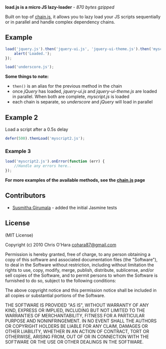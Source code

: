 **load.js is a micro JS lazy-loader** - *870 bytes gzipped*

Built on top of [chain.js](https://github.com/chriso/chain.js), it allows you to lazy load your JS scripts sequentially or in parallel and handle complex dependency chains.

## Example

```javascript
load('jquery.js').then('jquery-ui.js', 'jquery-ui-theme.js').then('myscript.js').thenRun(function () {
    alert('Loaded.');
});

load('underscore.js');
```

**Some things to note:**

- `then()` is an alias for the previous method in the chain
- once *jQuery* has loaded, *jquery-ui.js* and *jquery-ui-theme.js* are loaded in parallel. When both are complete, *myscript.js* is loaded
- each chain is separate, so *underscore* and *jQuery* will load in parallel

## Example 2

Load a script after a 0.5s delay

```javascript
defer(500).thenLoad('myscript2.js');
```

### Example 3

```javascript
load('myscript2.js').onError(function (err) {
    //Handle any errors here..
});
```

**For more examples of the available methods, see the [chain.js](https://github.com/chriso/chain.js) page**

## Contributors

- [Susmitha Girumala](https://github.com/gsusmi) - added the initial Jasmine tests

## License

(MIT License)

Copyright (c) 2010 Chris O'Hara <cohara87@gmail.com>

Permission is hereby granted, free of charge, to any person obtaining
a copy of this software and associated documentation files (the
"Software"), to deal in the Software without restriction, including
without limitation the rights to use, copy, modify, merge, publish,
distribute, sublicense, and/or sell copies of the Software, and to
permit persons to whom the Software is furnished to do so, subject to
the following conditions:

The above copyright notice and this permission notice shall be
included in all copies or substantial portions of the Software.

THE SOFTWARE IS PROVIDED "AS IS", WITHOUT WARRANTY OF ANY KIND,
EXPRESS OR IMPLIED, INCLUDING BUT NOT LIMITED TO THE WARRANTIES OF
MERCHANTABILITY, FITNESS FOR A PARTICULAR PURPOSE AND
NONINFRINGEMENT. IN NO EVENT SHALL THE AUTHORS OR COPYRIGHT HOLDERS BE
LIABLE FOR ANY CLAIM, DAMAGES OR OTHER LIABILITY, WHETHER IN AN ACTION
OF CONTRACT, TORT OR OTHERWISE, ARISING FROM, OUT OF OR IN CONNECTION
WITH THE SOFTWARE OR THE USE OR OTHER DEALINGS IN THE SOFTWARE.
